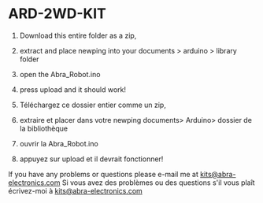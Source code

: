 # ARD-2WD-KIT

1) Download this entire folder as a zip,
2) extract and place newping into your documents > arduino > library folder
3) open the Abra_Robot.ino 
4) press upload and it should work!

1) Téléchargez ce dossier entier comme un zip,
2) extraire et placer dans votre newping documents> Arduino> dossier de la bibliothèque
3) ouvrir la Abra_Robot.ino
4) appuyez sur upload et il devrait fonctionner!

If you have any problems or questions please e-mail me at kits@abra-electronics.com
Si vous avez des problèmes ou des questions s'il vous plaît écrivez-moi à kits@abra-electronics.com
